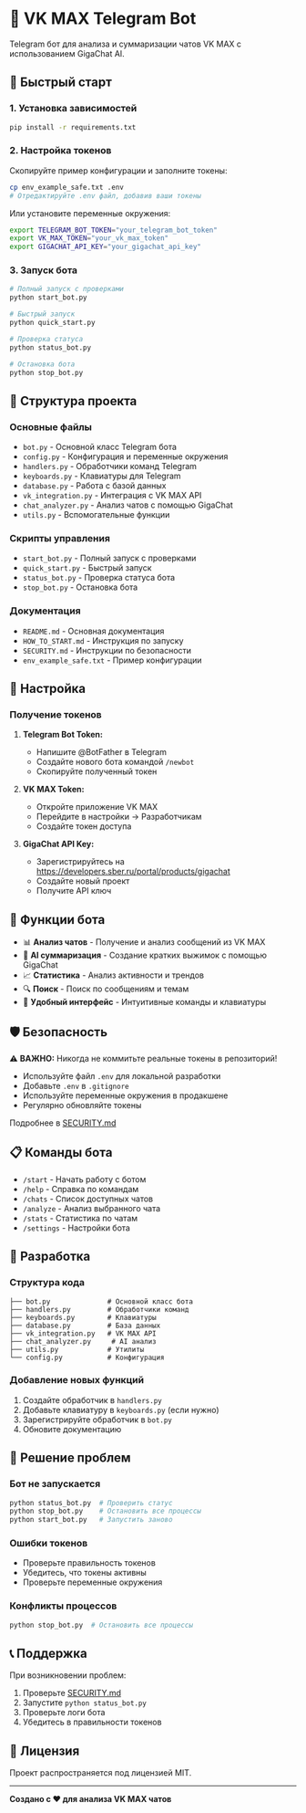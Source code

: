 # 🤖 VK MAX Telegram Bot

Telegram бот для анализа и суммаризации чатов VK MAX с использованием GigaChat AI.

## 🚀 Быстрый старт

### 1. Установка зависимостей
```bash
pip install -r requirements.txt
```

### 2. Настройка токенов
Скопируйте пример конфигурации и заполните токены:
```bash
cp env_example_safe.txt .env
# Отредактируйте .env файл, добавив ваши токены
```

Или установите переменные окружения:
```bash
export TELEGRAM_BOT_TOKEN="your_telegram_bot_token"
export VK_MAX_TOKEN="your_vk_max_token"
export GIGACHAT_API_KEY="your_gigachat_api_key"
```

### 3. Запуск бота
```bash
# Полный запуск с проверками
python start_bot.py

# Быстрый запуск
python quick_start.py

# Проверка статуса
python status_bot.py

# Остановка бота
python stop_bot.py
```

## 📁 Структура проекта

### Основные файлы
- `bot.py` - Основной класс Telegram бота
- `config.py` - Конфигурация и переменные окружения
- `handlers.py` - Обработчики команд Telegram
- `keyboards.py` - Клавиатуры для Telegram
- `database.py` - Работа с базой данных
- `vk_integration.py` - Интеграция с VK MAX API
- `chat_analyzer.py` - Анализ чатов с помощью GigaChat
- `utils.py` - Вспомогательные функции

### Скрипты управления
- `start_bot.py` - Полный запуск с проверками
- `quick_start.py` - Быстрый запуск
- `status_bot.py` - Проверка статуса бота
- `stop_bot.py` - Остановка бота

### Документация
- `README.md` - Основная документация
- `HOW_TO_START.md` - Инструкция по запуску
- `SECURITY.md` - Инструкции по безопасности
- `env_example_safe.txt` - Пример конфигурации

## 🔧 Настройка

### Получение токенов

1. **Telegram Bot Token:**
   - Напишите @BotFather в Telegram
   - Создайте нового бота командой `/newbot`
   - Скопируйте полученный токен

2. **VK MAX Token:**
   - Откройте приложение VK MAX
   - Перейдите в настройки → Разработчикам
   - Создайте токен доступа

3. **GigaChat API Key:**
   - Зарегистрируйтесь на https://developers.sber.ru/portal/products/gigachat
   - Создайте новый проект
   - Получите API ключ

## 🎯 Функции бота

- 📊 **Анализ чатов** - Получение и анализ сообщений из VK MAX
- 🤖 **AI суммаризация** - Создание кратких выжимок с помощью GigaChat
- 📈 **Статистика** - Анализ активности и трендов
- 🔍 **Поиск** - Поиск по сообщениям и темам
- 📱 **Удобный интерфейс** - Интуитивные команды и клавиатуры

## 🛡️ Безопасность

⚠️ **ВАЖНО:** Никогда не коммитьте реальные токены в репозиторий!

- Используйте файл `.env` для локальной разработки
- Добавьте `.env` в `.gitignore`
- Используйте переменные окружения в продакшене
- Регулярно обновляйте токены

Подробнее в [SECURITY.md](SECURITY.md)

## 📋 Команды бота

- `/start` - Начать работу с ботом
- `/help` - Справка по командам
- `/chats` - Список доступных чатов
- `/analyze` - Анализ выбранного чата
- `/stats` - Статистика по чатам
- `/settings` - Настройки бота

## 🔧 Разработка

### Структура кода
```
├── bot.py              # Основной класс бота
├── handlers.py         # Обработчики команд
├── keyboards.py        # Клавиатуры
├── database.py         # База данных
├── vk_integration.py   # VK MAX API
├── chat_analyzer.py     # AI анализ
├── utils.py            # Утилиты
└── config.py           # Конфигурация
```

### Добавление новых функций
1. Создайте обработчик в `handlers.py`
2. Добавьте клавиатуру в `keyboards.py` (если нужно)
3. Зарегистрируйте обработчик в `bot.py`
4. Обновите документацию

## 🐛 Решение проблем

### Бот не запускается
```bash
python status_bot.py  # Проверить статус
python stop_bot.py    # Остановить все процессы
python start_bot.py   # Запустить заново
```

### Ошибки токенов
- Проверьте правильность токенов
- Убедитесь, что токены активны
- Проверьте переменные окружения

### Конфликты процессов
```bash
python stop_bot.py  # Остановить все процессы
```

## 📞 Поддержка

При возникновении проблем:
1. Проверьте [SECURITY.md](SECURITY.md)
2. Запустите `python status_bot.py`
3. Проверьте логи бота
4. Убедитесь в правильности токенов

## 📄 Лицензия

Проект распространяется под лицензией MIT.

---

**Создано с ❤️ для анализа VK MAX чатов**